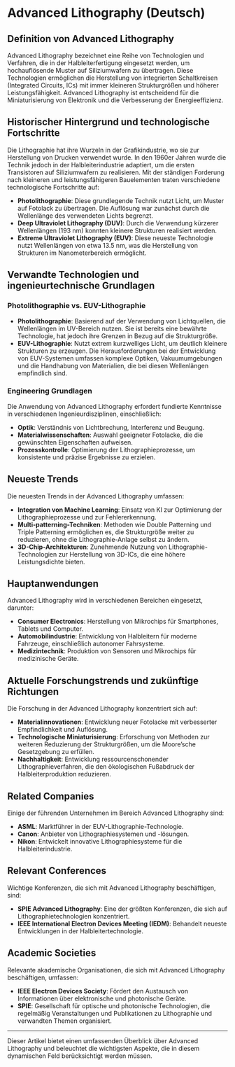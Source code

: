 # Advanced Lithography (Deutsch)

## Definition von Advanced Lithography

Advanced Lithography bezeichnet eine Reihe von Technologien und Verfahren, die in der Halbleiterfertigung eingesetzt werden, um hochauflösende Muster auf Siliziumwafern zu übertragen. Diese Technologien ermöglichen die Herstellung von integrierten Schaltkreisen (Integrated Circuits, ICs) mit immer kleineren Strukturgrößen und höherer Leistungsfähigkeit. Advanced Lithography ist entscheidend für die Miniaturisierung von Elektronik und die Verbesserung der Energieeffizienz.

## Historischer Hintergrund und technologische Fortschritte

Die Lithographie hat ihre Wurzeln in der Grafikindustrie, wo sie zur Herstellung von Drucken verwendet wurde. In den 1960er Jahren wurde die Technik jedoch in der Halbleiterindustrie adaptiert, um die ersten Transistoren auf Siliziumwafern zu realisieren. Mit der ständigen Forderung nach kleineren und leistungsfähigeren Bauelementen traten verschiedene technologische Fortschritte auf:

- **Photolithographie**: Diese grundlegende Technik nutzt Licht, um Muster auf Fotolack zu übertragen. Die Auflösung war zunächst durch die Wellenlänge des verwendeten Lichts begrenzt.
- **Deep Ultraviolet Lithography (DUV)**: Durch die Verwendung kürzerer Wellenlängen (193 nm) konnten kleinere Strukturen realisiert werden.
- **Extreme Ultraviolet Lithography (EUV)**: Diese neueste Technologie nutzt Wellenlängen von etwa 13.5 nm, was die Herstellung von Strukturen im Nanometerbereich ermöglicht.

## Verwandte Technologien und ingenieurtechnische Grundlagen

### Photolithographie vs. EUV-Lithographie

- **Photolithographie**: Basierend auf der Verwendung von Lichtquellen, die Wellenlängen im UV-Bereich nutzen. Sie ist bereits eine bewährte Technologie, hat jedoch ihre Grenzen in Bezug auf die Strukturgröße.
- **EUV-Lithographie**: Nutzt extrem kurzwelliges Licht, um deutlich kleinere Strukturen zu erzeugen. Die Herausforderungen bei der Entwicklung von EUV-Systemen umfassen komplexe Optiken, Vakuumumgebungen und die Handhabung von Materialien, die bei diesen Wellenlängen empfindlich sind.

### Engineering Grundlagen

Die Anwendung von Advanced Lithography erfordert fundierte Kenntnisse in verschiedenen Ingenieurdisziplinen, einschließlich:

- **Optik**: Verständnis von Lichtbrechung, Interferenz und Beugung.
- **Materialwissenschaften**: Auswahl geeigneter Fotolacke, die die gewünschten Eigenschaften aufweisen.
- **Prozesskontrolle**: Optimierung der Lithographieprozesse, um konsistente und präzise Ergebnisse zu erzielen.

## Neueste Trends

Die neuesten Trends in der Advanced Lithography umfassen:

- **Integration von Machine Learning**: Einsatz von KI zur Optimierung der Lithographieprozesse und zur Fehlererkennung.
- **Multi-patterning-Techniken**: Methoden wie Double Patterning und Triple Patterning ermöglichen es, die Strukturgröße weiter zu reduzieren, ohne die Lithographie-Anlage selbst zu ändern.
- **3D-Chip-Architekturen**: Zunehmende Nutzung von Lithographie-Technologien zur Herstellung von 3D-ICs, die eine höhere Leistungsdichte bieten.

## Hauptanwendungen

Advanced Lithography wird in verschiedenen Bereichen eingesetzt, darunter:

- **Consumer Electronics**: Herstellung von Mikrochips für Smartphones, Tablets und Computer.
- **Automobilindustrie**: Entwicklung von Halbleitern für moderne Fahrzeuge, einschließlich autonomer Fahrsysteme.
- **Medizintechnik**: Produktion von Sensoren und Mikrochips für medizinische Geräte.

## Aktuelle Forschungstrends und zukünftige Richtungen

Die Forschung in der Advanced Lithography konzentriert sich auf:

- **Materialinnovationen**: Entwicklung neuer Fotolacke mit verbesserter Empfindlichkeit und Auflösung.
- **Technologische Miniaturisierung**: Erforschung von Methoden zur weiteren Reduzierung der Strukturgrößen, um die Moore’sche Gesetzgebung zu erfüllen.
- **Nachhaltigkeit**: Entwicklung ressourcenschonender Lithographieverfahren, die den ökologischen Fußabdruck der Halbleiterproduktion reduzieren.

## Related Companies

Einige der führenden Unternehmen im Bereich Advanced Lithography sind:

- **ASML**: Marktführer in der EUV-Lithographie-Technologie.
- **Canon**: Anbieter von Lithographiesystemen und -lösungen.
- **Nikon**: Entwickelt innovative Lithographiesysteme für die Halbleiterindustrie.

## Relevant Conferences

Wichtige Konferenzen, die sich mit Advanced Lithography beschäftigen, sind:

- **SPIE Advanced Lithography**: Eine der größten Konferenzen, die sich auf Lithographietechnologien konzentriert.
- **IEEE International Electron Devices Meeting (IEDM)**: Behandelt neueste Entwicklungen in der Halbleitertechnologie.

## Academic Societies

Relevante akademische Organisationen, die sich mit Advanced Lithography beschäftigen, umfassen:

- **IEEE Electron Devices Society**: Fördert den Austausch von Informationen über elektronische und photonische Geräte.
- **SPIE**: Gesellschaft für optische und photonische Technologien, die regelmäßig Veranstaltungen und Publikationen zu Lithographie und verwandten Themen organisiert.

---

Dieser Artikel bietet einen umfassenden Überblick über Advanced Lithography und beleuchtet die wichtigsten Aspekte, die in diesem dynamischen Feld berücksichtigt werden müssen.